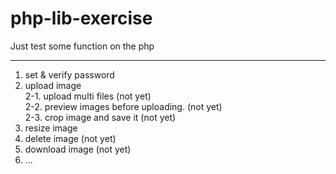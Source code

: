 # php-lib-exercise
Just test some function on the php
<hr />

1. set & verify password <br />
2. upload image <br />
2-1. upload multi files (not yet) <br />
2-2. preview images before uploading. (not yet)<br />
2-3. crop image and save it (not yet) <br />
3. resize image <br />
4. delete image (not yet) <br />
5. download image (not yet) <br />
6. ... <br />
 
